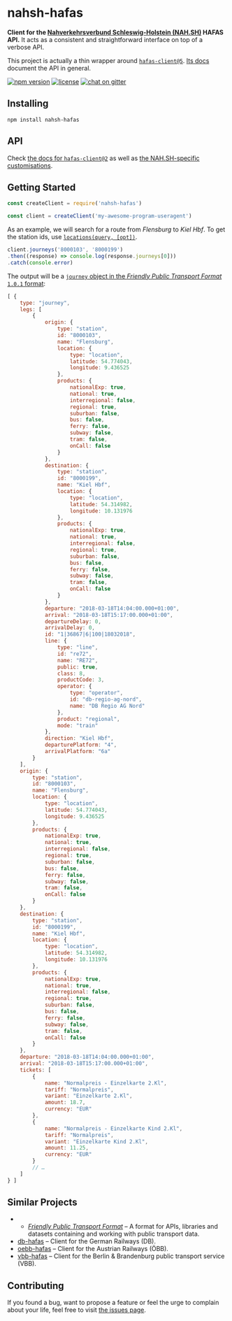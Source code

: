 # nahsh-hafas

**Client for the [Nahverkehrsverbund Schleswig-Holstein (NAH.SH)](http://www.nah.sh) HAFAS API.** It acts as a consistent and straightforward interface on top of a verbose API.

This project is actually a thin wrapper around [`hafas-client@5`](https://github.com/public-transport/hafas-client/blob/5/readme.md). [Its docs](https://github.com/derhuerst/hafas-client/tree/5/docs) document the API in general.

[![npm version](https://img.shields.io/npm/v/nahsh-hafas.svg)](https://www.npmjs.com/package/nahsh-hafas)
[![license](https://img.shields.io/github/license/juliuste/nahsh-hafas.svg?style=flat)](LICENSE)
[![chat on gitter](https://badges.gitter.im/juliuste.svg)](https://gitter.im/juliuste)

## Installing

```shell
npm install nahsh-hafas
```

## API

Check [the docs for `hafas-client@2`](https://github.com/derhuerst/hafas-client/tree/5/docs) as well as [the NAH.SH-specific customisations](https://github.com/derhuerst/hafas-client/blob/5/p/nahsh/readme.md).


## Getting Started

```javascript
const createClient = require('nahsh-hafas')

const client = createClient('my-awesome-program-useragent')
```

As an example, we will search for a route from *Flensburg* to *Kiel Hbf*. To get the station ids, use [`locations(query, [opt])`](https://github.com/derhuerst/hafas-client/blob/5/docs/locations.md).

```javascript
client.journeys('8000103', '8000199')
.then((response) => console.log(response.journeys[0]))
.catch(console.error)
```

The output will be a [`journey` object in the *Friendly Public Transport Format* `1.0.1` format](https://github.com/public-transport/friendly-public-transport-format/tree/1.0.1/spec#journey):

```javascript
[ {
    type: "journey",
    legs: [
        {
            origin: {
                type: "station",
                id: "8000103",
                name: "Flensburg",
                location: {
                    type: "location",
                    latitude: 54.774043,
                    longitude: 9.436525
                },
                products: {
                    nationalExp: true,
                    national: true,
                    interregional: false,
                    regional: true,
                    suburban: false,
                    bus: false,
                    ferry: false,
                    subway: false,
                    tram: false,
                    onCall: false
                }
            },
            destination: {
                type: "station",
                id: "8000199",
                name: "Kiel Hbf",
                location: {
                    type: "location",
                    latitude: 54.314982,
                    longitude: 10.131976
                },
                products: {
                    nationalExp: true,
                    national: true,
                    interregional: false,
                    regional: true,
                    suburban: false,
                    bus: false,
                    ferry: false,
                    subway: false,
                    tram: false,
                    onCall: false
                }
            },
            departure: "2018-03-18T14:04:00.000+01:00",
            arrival: "2018-03-18T15:17:00.000+01:00",
            departureDelay: 0,
            arrivalDelay: 0,
            id: "1|36867|6|100|18032018",
            line: {
                type: "line",
                id: "re72",
                name: "RE72",
                public: true,
                class: 8,
                productCode: 3,
                operator: {
                    type: "operator",
                    id: "db-regio-ag-nord",
                    name: "DB Regio AG Nord"
                },
                product: "regional",
                mode: "train"
            },
            direction: "Kiel Hbf",
            departurePlatform: "4",
            arrivalPlatform: "6a"
        }
    ],
    origin: {
        type: "station",
        id: "8000103",
        name: "Flensburg",
        location: {
            type: "location",
            latitude: 54.774043,
            longitude: 9.436525
        },
        products: {
            nationalExp: true,
            national: true,
            interregional: false,
            regional: true,
            suburban: false,
            bus: false,
            ferry: false,
            subway: false,
            tram: false,
            onCall: false
        }
    },
    destination: {
        type: "station",
        id: "8000199",
        name: "Kiel Hbf",
        location: {
            type: "location",
            latitude: 54.314982,
            longitude: 10.131976
        },
        products: {
            nationalExp: true,
            national: true,
            interregional: false,
            regional: true,
            suburban: false,
            bus: false,
            ferry: false,
            subway: false,
            tram: false,
            onCall: false
        }
    },
    departure: "2018-03-18T14:04:00.000+01:00",
    arrival: "2018-03-18T15:17:00.000+01:00",
    tickets: [
        {
            name: "Normalpreis - Einzelkarte 2.Kl",
            tariff: "Normalpreis",
            variant: "Einzelkarte 2.Kl",
            amount: 18.7,
            currency: "EUR"
        },
        {
            name: "Normalpreis - Einzelkarte Kind 2.Kl",
            tariff: "Normalpreis",
            variant: "Einzelkarte Kind 2.Kl",
            amount: 11.25,
            currency: "EUR"
        }
        // …
    ]
} ]
```


## Similar Projects

- - [*Friendly Public Transport Format*](https://github.com/public-transport/friendly-public-transport-format#friendly-public-transport-format-fptf) – A format for APIs, libraries and datasets containing and working with public transport data.
- [db-hafas](https://github.com/derhuerst/db-hafas) – Client for the German Railways (DB).
- [oebb-hafas](https://github.com/juliuste/oebb-hafas) – Client for the Austrian Railways (ÖBB).
- [vbb-hafas](https://github.com/derhuerst/vbb-hafas) – Client for the Berlin & Brandenburg public transport service (VBB).


## Contributing

If you found a bug, want to propose a feature or feel the urge to complain about your life, feel free to visit [the issues page](https://github.com/juliuste/nahsh-hafas/issues).

